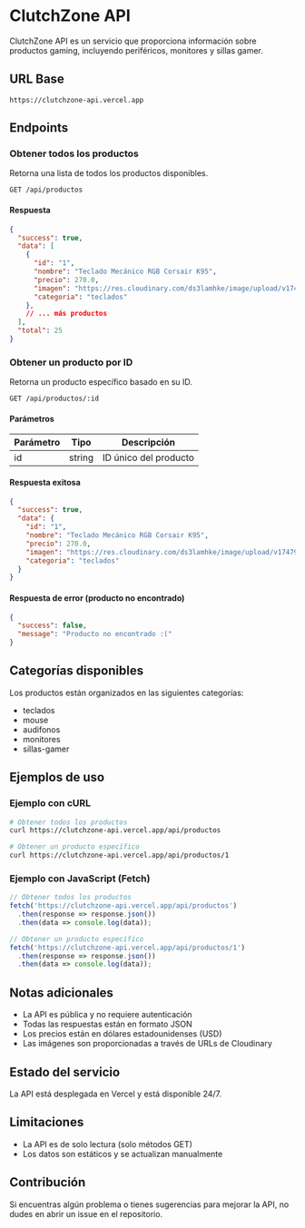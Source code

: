 # ClutchZone API

ClutchZone API es un servicio que proporciona información sobre productos gaming, incluyendo periféricos, monitores y sillas gamer.

## URL Base

```
https://clutchzone-api.vercel.app
```

## Endpoints

### Obtener todos los productos

Retorna una lista de todos los productos disponibles.

```http
GET /api/productos
```

#### Respuesta

```json
{
  "success": true,
  "data": [
    {
      "id": "1",
      "nombre": "Teclado Mecánico RGB Corsair K95",
      "precio": 270.0,
      "imagen": "https://res.cloudinary.com/ds3lamhke/image/upload/v1747961040/corsair-K95_xhkmzy.jpg",
      "categoria": "teclados"
    },
    // ... más productos
  ],
  "total": 25
}
```

### Obtener un producto por ID

Retorna un producto específico basado en su ID.

```http
GET /api/productos/:id
```

#### Parámetros

| Parámetro | Tipo   | Descripción           |
|-----------|--------|-----------------------|
| id        | string | ID único del producto |

#### Respuesta exitosa

```json
{
  "success": true,
  "data": {
    "id": "1",
    "nombre": "Teclado Mecánico RGB Corsair K95",
    "precio": 270.0,
    "imagen": "https://res.cloudinary.com/ds3lamhke/image/upload/v1747961040/corsair-K95_xhkmzy.jpg",
    "categoria": "teclados"
  }
}
```

#### Respuesta de error (producto no encontrado)

```json
{
  "success": false,
  "message": "Producto no encontrado :("
}
```

## Categorías disponibles

Los productos están organizados en las siguientes categorías:

- teclados
- mouse
- audifonos
- monitores
- sillas-gamer

## Ejemplos de uso

### Ejemplo con cURL

```bash
# Obtener todos los productos
curl https://clutchzone-api.vercel.app/api/productos

# Obtener un producto específico
curl https://clutchzone-api.vercel.app/api/productos/1
```

### Ejemplo con JavaScript (Fetch)

```javascript
// Obtener todos los productos
fetch('https://clutchzone-api.vercel.app/api/productos')
  .then(response => response.json())
  .then(data => console.log(data));

// Obtener un producto específico
fetch('https://clutchzone-api.vercel.app/api/productos/1')
  .then(response => response.json())
  .then(data => console.log(data));
```

## Notas adicionales

- La API es pública y no requiere autenticación
- Todas las respuestas están en formato JSON
- Los precios están en dólares estadounidenses (USD)
- Las imágenes son proporcionadas a través de URLs de Cloudinary

## Estado del servicio

La API está desplegada en Vercel y está disponible 24/7.

## Limitaciones

- La API es de solo lectura (solo métodos GET)
- Los datos son estáticos y se actualizan manualmente

## Contribución

Si encuentras algún problema o tienes sugerencias para mejorar la API, no dudes en abrir un issue en el repositorio.
